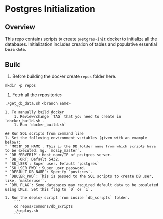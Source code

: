 # Postgres Initialization

## Overview
This repo contains scripts to create `postgres-init` docker to initialize all the databases. Initialization includes creation of tables and populative essential base data.

## Build
1. Before building the docker create `repos` folder here.
```
mkdir -p repos
```
1. Fetch all the repositories 
```
./get_db_data.sh <branch name>
    ```
1. To manually build docker
    1. Review/change `TAG` that you need to create in `docker_build.sh`.
    1. Run `docker_build.sh`

## Run SQL scripts from command line
1. Set the following environment variables (given with an example below): 
* `MOSIP_DB_NAME`: This is the DB folder name from which scripts have to be executed. Eg. `mosip_master`.
* `DB_SERVERIP`: Host name/IP of postgres server.
* `DB_PORT: Default 5432.
* `SU_USER`: Super user. Default `postgres`
* `SU_USER_PWD`: Super user password.
* `DEFAULT_DB_NAME`: Specify `postgres`.
* `DBUSER_PWD`: This is passed to the SQL scripts to create DB user, like, `masteruser`.
* `DML_FLAG`: Some databases may required default data to be populated using DMLs. Set this flag to `0` or `1`. 

1. Run the deploy script from inside `db_scripts` folder.
    ```
    cd repos/commons/db_scripts
    ./deploy.sh 
    ```

